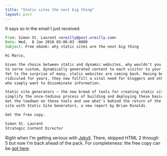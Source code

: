 ```yaml
---
title: "Static sites the next big thing"
layout: post
---
```


It says so in the email I just received.

```email
From: Simon St. Laurent <oreilly@post.oreilly.com>
Date: Wed,  6 Jan 2016 03:06:03 -0800
Subject: Free ebook: why static sites are the next big thing

Hi Marco,

Given the choice between static and dynamic websites, why wouldn't you choose
to serve custom, dynamically generated content to each visitor to your site?
Yet to the surprise of many, static websites are coming back. Having been
ridiculed for years, they now fulfill a vital need for bloggers and others
who simply want to disseminate information.

Static site generators — the new breed of tools for creating static sites — 
simplify the once-tedious process of building and deploying these basic sites.
Get the lowdown on these tools and see what's behind the return of the static
site with Static Site Generators, a new report by Brian Rinaldi.

Get the free copy.

Simon St. Laurent
Strategic Content Director
```

Right when I'm getting serious with [Jekyll](http://jekyllrb.com).  There, skipped HTML 2 through 5 but now I'm back ahead of the pack.  For completeness: the free copy can be [got here](http://conferences.oreilly.com/fluent/javascript-html-us/public/content/static-site-generators).

